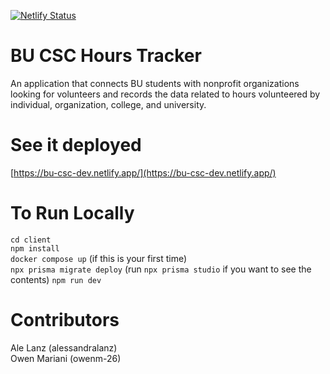 [![Netlify Status](https://api.netlify.com/api/v1/badges/168b2ed1-4784-4179-b85b-84a67618a35e/deploy-status)](https://app.netlify.com/sites/bu-csc-dev/deploys)

# BU CSC Hours Tracker
An application that connects BU students with nonprofit organizations looking for volunteers and records the data related to hours volunteered by individual, organization, college, and university.

# See it deployed
[https://bu-csc-dev.netlify.app/](https://bu-csc-dev.netlify.app/)

# To Run Locally
`cd client` <br/>
`npm install` <br/>
`docker compose up` (if this is your first time) <br/>
`npx prisma migrate deploy` (run `npx prisma studio` if you want to see the contents)
`npm run dev` <br>

# Contributors
Ale Lanz (alessandralanz)<br/>
Owen Mariani (owenm-26)





